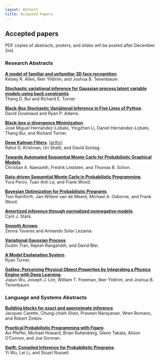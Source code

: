 ```yaml
---
layout: default
title: Accepted Papers
---
```


## Accepted papers

PDF copies of abstracts, posters, and slides will be posted after December 2nd.

### Research Abstracts

**[A model of familiar and unfamiliar 3D face recognition](/pdf/nips2015_allen.pdf)**.  
Kelsey R. Allen, Ilker Yildirim, and Joshua B. Tenenbaum.

**[Stochastic variational inference for Gaussian process latent
variable models using back constraints](/pdf/gplvm_blackbox_final.pdf)**.  
Thang D. Bui and Richard E. Turner

**[Black-Box Stochastic Variational Inference in Five Lines of Python](/pdf/blackbox.pdf)**.  
David Duvenaud and Ryan P. Adams.

**[Black-box α-divergence Minimization](/pdf/nips2015_blackbox_alpha.pdf)**.   
José Miguel Hernández-Lobato, Yingzhen Li, Daniel Hernández-Lobato, Thang Bui, and Richard Turner.

**[Deep Kalman Filters](/pdf/dkf.pdf)**. [[arXiv](http://arxiv.org/abs/1511.05121)]  
Rahul G. Krishnan, Uri Shalit, and David Sontag.

**[Towards Automated Sequential Monte Carlo for Probabilistic Graphical Models](/pdf/smc4pgm.pdf)**.  
Christian A. Naesseth, Fredrik Lindsten, and Thomas B. Schon.

**[Data-driven Sequential Monte Carlo in Probabilistic Programming](/pdf/DDSMCinPP.pdf)**.  
Yura Perov, Tuan Anh Le, and Frank Wood.

**[Bayesian Optimization for Probabilistic Programs](/pdf/rainforth2015BOPP.pdf)**.  
Tom Rainforth, Jan-Willem van de Meent, Michael A. Osborne, and Frank Wood.
 
**[Amortized inference through normalized nonnegative models](/pdf/Amortized_inference_through_NNMs_Cyril_Stark.pdf)**.  
Cyril J. Stark.

**[Smooth Arrows](/pdf/nips2015blackbox_zenna.pdf)**.  
Zenna Tavares and Armando Solar Lezama.

**[Variational Gaussian Process](/pdf/nips2015_dustin.pdf)**.  
Dustin Tran, Rajesh Ranganath, and David Blei.

**[A Model Explanation System](/pdf/Turner2015_MES.pdf)**.  
Ryan Turner.

**[Galileo: Perceiving Physical Object Properties
by Integrating a Physics Engine with Deep Learning](/pdf/phys_nipsw.pdf)**.  
Jiajun Wu, Joseph J. Lim, William T. Freeman, Ilker Yildirim, and Joshua B. Tenenbaum.


### Language and Systems Abstracts

**[Building blocks for exact and approximate inference](/pdf/indiana.pdf)**.  
Jacques Carette, Chung-chieh Shan, Praveen Narayanan, Wren Romano, and Robert Zinkov.

**[Practical Probabilistic Programming with Figaro](/pdf/Figaro.pdf)**.  
Avi Pfeffer, Michael Howard, Brian Ruttenberg, Glenn Takata, Alison O’Connor, and Joe Gorman.

**[Swift: Compiled Inference for Probabilistic Programs](/pdf/swift_nips_ws.pdf)**.  
Yi Wu, Lei Li, and Stuart Russell.

